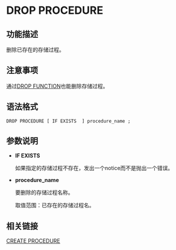 # DROP PROCEDURE

## 功能描述<a name="zh-cn_topic_0283137697_zh-cn_topic_0237122145_zh-cn_topic_0059778377_se53c099099b3499097fe40da9daf8b12"></a>

删除已存在的存储过程。

## 注意事项<a name="zh-cn_topic_0283137697_zh-cn_topic_0237122145_zh-cn_topic_0059778377_s1e16e3722cae4864ad570562a7f7273e"></a>

通过[DROP FUNCTION](DROP-FUNCTION.md)也能删除存储过程。

## 语法格式<a name="zh-cn_topic_0283137697_zh-cn_topic_0237122145_zh-cn_topic_0059778377_s7fd54cba57c541c5a49626ef477adc4a"></a>

```
DROP PROCEDURE [ IF EXISTS  ] procedure_name ;
```

## 参数说明<a name="zh-cn_topic_0283137697_zh-cn_topic_0237122145_zh-cn_topic_0059778377_s080d001d1a1d451cb6e4965bea42c9e9"></a>

-   **IF EXISTS**

    如果指定的存储过程不存在，发出一个notice而不是抛出一个错误。

-   **procedure\_name**

    要删除的存储过程名称。

    取值范围：已存在的存储过程名。


## 相关链接<a name="zh-cn_topic_0283137697_zh-cn_topic_0237122145_zh-cn_topic_0059778377_s79db76d7068b489c8b96c2c51494ee04"></a>

[CREATE PROCEDURE](CREATE-PROCEDURE.md)
